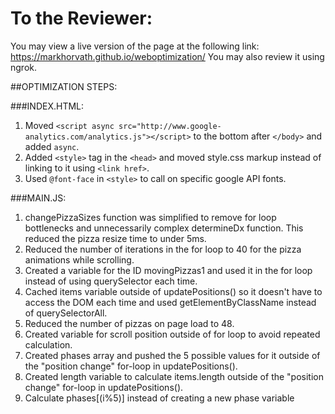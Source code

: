 # To the Reviewer:
You may view a live version of the page at the following link: https://markhorvath.github.io/weboptimization/
You may also review it using ngrok.

##OPTIMIZATION STEPS:

###INDEX.HTML:

1. Moved `<script async src="http://www.google-analytics.com/analytics.js"></script>` to the bottom after `</body>` and added `async`.
2. Added `<style>` tag in the `<head>` and moved style.css markup instead of linking to it using `<link href>`.
3. Used `@font-face` in `<style>` to call on specific google API fonts.

###MAIN.JS:

1. changePizzaSizes function was simplified to remove for loop bottlenecks and unnecessarily complex determineDx function.  This reduced the pizza resize time to under 5ms.
2. Reduced the number of iterations in the for loop to 40 for the pizza animations while scrolling.
3. Created a variable for the ID movingPizzas1 and used it in the for loop instead of using querySelector each time.
4. Cached items variable outside of updatePositions() so it doesn't have to access the DOM each time and used getElementByClassName instead of querySelectorAll.
5. Reduced the number of pizzas on page load to 48.
6. Created variable for scroll position outside of for loop to avoid repeated calculation.
7. Created phases array and pushed the 5 possible values for it outside of the "position change" for-loop in updatePositions().
8. Created length variable to calculate items.length outside of the "position change" for-loop in updatePositions().
9. Calculate phases[(i%5)] instead of creating a new phase variable
